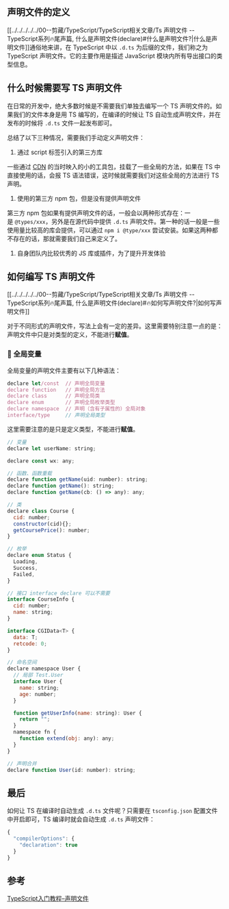 ## **声明文件的定义**

[[../../../../../00--剪藏/TypeScript/TypeScript相关文章/Ts 声明文件 -- TypeScript系列🔥尾声篇, 什么是声明文件(declare)#什么是声明文件?|什么是声明文件]]通俗地来讲，在 TypeScript 中以 `.d.ts` 为后缀的文件，我们称之为 TypeScript 声明文件。它的主要作用是描述 JavaScript 模块内所有导出接口的类型信息。

## **什么时候需要写 TS 声明文件**

在日常的开发中，绝大多数时候是不需要我们单独去编写一个 TS 声明文件的。如果我们的文件本身是用 TS 编写的，在编译的时候让 TS 自动生成声明文件，并在发布的时候将 `.d.ts` 文件一起发布即可。

总结了以下三种情况，需要我们手动定义声明文件：

1.  通过 script 标签引入的第三方库

一些通过 [CDN](https://cloud.tencent.com/product/cdn?from=20065&from_column=20065) 的当时映入的小的工具包，挂载了一些全局的方法，如果在 TS 中直接使用的话，会报 TS 语法错误，这时候就需要我们对这些全局的方法进行 TS 声明。

1.  使用的第三方 npm 包，但是没有提供声明文件

第三方 npm 包如果有提供声明文件的话，一般会以两种形式存在：一是 `@types/xxx`，另外是在源代码中提供 `.d.ts` 声明文件。第一种的话一般是一些使用量比较高的库会提供，可以通过 `npm i @type/xxx` 尝试安装。如果这两种都不存在的话，那就需要我们自己来定义了。

1.  自身团队内比较优秀的 JS 库或插件，为了提升开发体验

## **如何编写 TS 声明文件**

[[../../../../../00--剪藏/TypeScript/TypeScript相关文章/Ts 声明文件 -- TypeScript系列🔥尾声篇, 什么是声明文件(declare)#🔥如何写声明文件?|如何写声明文件]]

对于不同形式的声明文件，写法上会有一定的差异。这里需要特别注意一点的是：声明文件中只是对类型的定义，不能进行**赋值**。

### **📌 全局变量**

全局变量的声明文件主要有以下几种语法：

```javascript
declare let/const  // 声明全局变量
declare function   // 声明全局方法
declare class      // 声明全局类
declare enum       // 声明全局枚举类型 
declare namespace  // 声明（含有子属性的）全局对象
interface/type     // 声明全局类型
```

这里需要注意的是只是定义类型，不能进行**赋值**。

```javascript
// 变量
declare let userName: string;

declare const wx: any;

// 函数、函数重载
declare function getName(uid: number): string;
declare function getName(): string;
declare function getName(cb: () => any): any;

// 类
declare class Course {
  cid: number;
  constructor(cid){};
  getCoursePrice(): number;
}

// 枚举
declare enum Status {
  Loading,
  Success,
  Failed,
}

// 接口 interface declare 可以不需要
interface CourseInfo {
  cid: number;
  name: string;
}

interface CGIData<T> {
  data: T;
  retcode: 0;
}

// 命名空间
declare namespace User {
  // 局部 Test.User
  interface User {
    name: string;
    age: number;
  }

  function getUserInfo(name: string): User {
    return "";
  }
  namespace fn {
    function extend(obj: any): any;
  }
}

// 声明合并
declare function User(id: number): string;
```

## **最后**

如何让 TS 在编译时自动生成 `.d.ts` 文件呢？只需要在 `tsconfig.json` 配置文件中开启即可，TS 编译时就会自动生成 `.d.ts` 声明文件：

```javascript
{
  "compilerOptions": {
    "declaration": true
  }
}
```

## **参考**

[TypeScript入门教程–声明文件](https://cloud.tencent.com/developer/article/2033803)